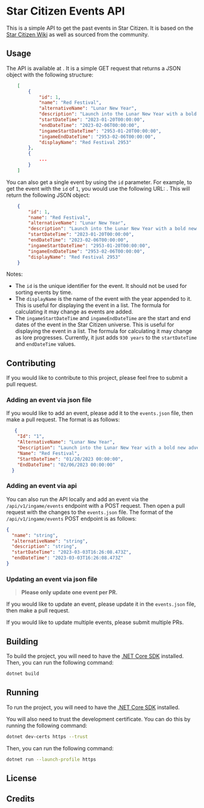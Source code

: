 # Star Citizen Events API
This is a simple API to get the past events in Star Citizen. It is based on the [Star Citizen Wiki](https://robertsspaceindustries.com/comm-link/spectrum-dispatch/16259-Star-Citizen-Events-API) as well as sourced from the community.

## Usage
The API is available at [](). It is a simple GET request that returns a JSON object with the following structure:

```json
    [
        {
            "id": 1,
            "name": "Red Festival",
            "alternativeName": "Lunar New Year",
            "description": "Launch into the Lunar New Year with a bold new adventure from January 20 through February 6.\n\nTo ring in a prosperous Year of the Rabbit here on Earth in 2023, and Year of the Rooster in 2953 Stanton, we're inviting you to celebrate the Red Festival with us. As is tradition throughout the UEE, red envelopes have been hidden across Stanton, and we're offering a variety of red and gold ship paints to tempt good fortune in the year ahead.",
            "startDateTime": "2023-01-20T00:00:00",
            "endDateTime": "2023-02-06T00:00:00",
            "ingameStartDateTime": "2953-01-20T00:00:00",
            "ingameEndDateTime": "2953-02-06T00:00:00",
            "displayName": "Red Festival 2953"
        },
        {
            ...
        }
    ]
```

You can also get a single event by using the `id` parameter. For example, to get the event with the `id` of `1`, you would use the following URL: [](). This will return the following JSON object:

```json
    {
        "id": 1,
        "name": "Red Festival",
        "alternativeName": "Lunar New Year",
        "description": "Launch into the Lunar New Year with a bold new adventure from January 20 through February 6.\n\nTo ring in a prosperous Year of the Rabbit here on Earth in 2023, and Year of the Rooster in 2953 Stanton, we're inviting you to celebrate the Red Festival with us. As is tradition throughout the UEE, red envelopes have been hidden across Stanton, and we're offering a variety of red and gold ship paints to tempt good fortune in the year ahead.",
        "startDateTime": "2023-01-20T00:00:00",
        "endDateTime": "2023-02-06T00:00:00",
        "ingameStartDateTime": "2953-01-20T00:00:00",
        "ingameEndDateTime": "2953-02-06T00:00:00",
        "displayName": "Red Festival 2953"
    }
```

Notes: 
- The `id` is the unique identifier for the event. It should not be used for sorting events by time.
- The `displayName` is the name of the event with the year appended to it. This is useful for displaying the event in a list. The formula for calculating it may change as events are added.
- The `ingameStartDateTime` and `ingameEndDateTime` are the start and end dates of the event in the Star Citizen universe. This is useful for displaying the event in a list. The formula for calculating it may change as lore progresses. Currently, it just adds `930 years` to the `startDateTime` and `endDateTime` values.

## Contributing
If you would like to contribute to this project, please feel free to submit a pull request. 

### Adding an event via json file
If you would like to add an event, please add it to the `events.json` file, then make a pull request. The format is as follows:

```json
   {
    "Id": "1",
    "AlternativeName": "Lunar New Year",
    "Description": "Launch into the Lunar New Year with a bold new adventure from January 20 through February 6.\n\nTo ring in a prosperous Year of the Rabbit here on Earth in 2023, and Year of the Rooster in 2953 Stanton, we\u0027re inviting you to celebrate the Red Festival with us. As is tradition throughout the UEE, red envelopes have been hidden across Stanton, and we\u0027re offering a variety of red and gold ship paints to tempt good fortune in the year ahead.",
    "Name": "Red Festival",
    "StartDateTime": "01/20/2023 00:00:00",
    "EndDateTime": "02/06/2023 00:00:00"
  }
```

### Adding an event via api
You can also run the API locally and add an event via the `/api/v1/ingame/events` endpoint with a POST request. Then open a pull request with the changes to the `events.json` file. The format of the `/api/v1/ingame/events` POST endpoint is as follows:

```json
{
  "name": "string",
  "alternativeName": "string",
  "description": "string",
  "startDateTime": "2023-03-03T16:26:08.473Z",
  "endDateTime": "2023-03-03T16:26:08.473Z"
}
```

### Updating an event via json file
> **Please only update one event per PR.** 

If you would like to update an event, please update it in the `events.json` file, then make a pull request. 

If you would like to update multiple events, please submit multiple PRs.


## Building
To build the project, you will need to have the [.NET Core SDK](https://dotnet.microsoft.com/download) installed. Then, you can run the following command:

```bash
dotnet build
```

## Running
To run the project, you will need to have the [.NET Core SDK](https://dotnet.microsoft.com/download) installed. 

You will also need to trust the development certificate. You can do this by running the following command:

```bash
dotnet dev-certs https --trust
```

Then, you can run the following command:

```bash
dotnet run --launch-profile https
```

## License


## Credits
